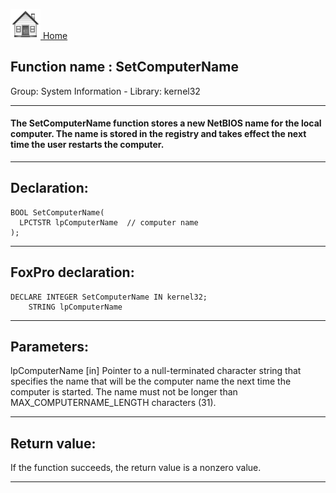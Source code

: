 [<img src="../../images/home.png"> Home ](https://github.com/VFPX/Win32API)  

## Function name : SetComputerName
Group: System Information - Library: kernel32    
***  


#### The SetComputerName function stores a new NetBIOS name for the local computer. The name is stored in the registry and takes effect the next time the user restarts the computer. 
***  


## Declaration:
```foxpro  
BOOL SetComputerName(
  LPCTSTR lpComputerName  // computer name
);  
```  
***  


## FoxPro declaration:
```foxpro  
DECLARE INTEGER SetComputerName IN kernel32;
	STRING lpComputerName  
```  
***  


## Parameters:
lpComputerName 
[in] Pointer to a null-terminated character string that specifies the name that will be the computer name the next time the computer is started. The name must not be longer than MAX_COMPUTERNAME_LENGTH characters (31).   
***  


## Return value:
If the function succeeds, the return value is a nonzero value.  
***  

